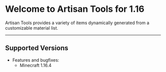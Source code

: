 # Welcome to Artisan Tools for 1.16

Artisan Tools provides a variety of items dynamically generated from a customizable material list. 

---

## Supported Versions

  * Features and bugfixes:
    * Minecraft 1.16.4